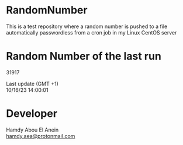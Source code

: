 # RandomNumber    
This is a test repository where a random number is pushed to a file automatically passwordless from a cron job in my Linux CentOS server    
# Random Number of the last run   
31917
      
Last update (GMT +1)    
10/16/23 14:00:01
# Developer    
Hamdy Abou El Anein   
hamdy.aea@protonmail.com

